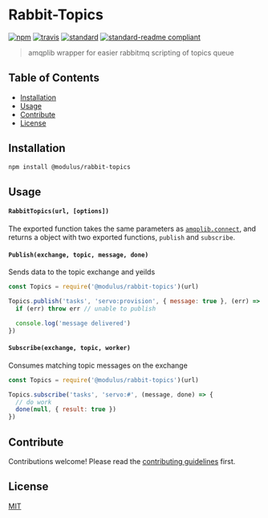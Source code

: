# Rabbit-Topics

[![npm][npm-image]][npm-url]
[![travis][travis-image]][travis-url]
[![standard][standard-image]][standard-url]
[![standard-readme compliant][standard-readme-image]][standard-readme-url]

[npm-image]: https://img.shields.io/npm/v/@modulus/rabbit-topics.svg?style=flat-square
[npm-url]: https://www.npmjs.com/package/@modulus/rabbit-topics
[travis-image]: https://img.shields.io/travis/onmodulus/rabbit-topics.svg?style=flat-square
[travis-url]: https://travis-ci.org/onmodulu/rabbit-topics
[standard-image]: https://img.shields.io/badge/code%20style-mod--standard-green.svg?style=flat-square
[standard-url]: http://npm.im/@modulus/standard
[standard-readme-image]: https://img.shields.io/badge/standard--readme-OK-green.svg?style=flat-square
[standard-readme-url]: https://github.com/RichardLitt/standard-readme

> amqplib wrapper for easier rabbitmq scripting of topics queue

## Table of Contents

- [Installation](#installation)
- [Usage](#usage)
- [Contribute](#contribute)
- [License](#license)

## Installation

```sh
npm install @modulus/rabbit-topics
```

## Usage

#### `RabbitTopics(url, [options])`

The exported function takes the same parameters as [`amqplib.connect`][amqplib],
and returns a object with two exported functions, `publish` and `subscribe`.

#### `Publish(exchange, topic, message, done)`

Sends data to the topic exchange and yeilds

```js
const Topics = require('@modulus/rabbit-topics')(url)

Topics.publish('tasks', 'servo:provision', { message: true }, (err) => {
  if (err) throw err // unable to publish

  console.log('message delivered')
})
```

#### `Subscribe(exchange, topic, worker)`

Consumes matching topic messages on the exchange

```js
const Topics = require('@modulus/rabbit-topics')(url)

Topics.subscribe('tasks', 'servo:#', (message, done) => {
  // do work
  done(null, { result: true })
})
```

## Contribute

Contributions welcome! Please read the [contributing guidelines](CONTRIBUTING.md) first.

## License

[MIT](LICENSE.md)

[amqplib]: http://www.squaremobius.net/amqp.node/channel_api.html#connect
